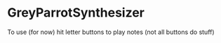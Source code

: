 # GreyParrotSynthesizer

To use (for now) hit letter buttons to play notes (not all buttons do stuff)
